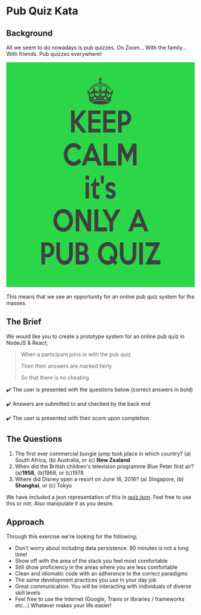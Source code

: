 # Pub Quiz Kata

## Background

All we seem to do nowadays is pub quizzes. On Zoom... With the family... With friends.  Pub quizzes everywhere!

<p align="center">
  <img width="600" height="600" src="./pub_quiz.png">
</p>

This means that we see an opportunity for an online pub quiz system for the masses.

## The Brief

We would like you to create a prototype system for an online pub quiz in NodeJS & React;

> When a participant joins in with the pub quiz 
>
> Then their answers are marked fairly
>
> So that there is no cheating

:heavy_check_mark: The user is presented with the questions below (correct answers in bold)

:heavy_check_mark: Answers are submitted to and checked by the back end

:heavy_check_mark: The user is presented with their score upon completion 

## The Questions

1. The first ever commercial bungie jump took place in which country? (a) South Africa, (b) Australia, or (c) **New Zealand**
2. When did the British children's television programme Blue Peter first air? (a)**1958**, (b)1968, or (c)1978
3. Where did Disney open a resort on June 16, 2016? (a) Singapore, (b) **Shanghai**, or (c) Tokyo

We have included a json representation of this in [quiz.json](./quiz.json). Feel free to use this or not. Also manipulate
it as you desire.

## Approach

Through this exercise we're looking for the following;

* Don't worry about including data persistence. 90 minutes is not a long time!
* Show off with the area of the stack you feel most comfortable
* Still show proficiency in the areas where you are less comfortable
* Clean and idiomatic code with an adherence to the correct paradigms
* The same development practices you use in your day job
* Great communication. You will be interacting with individuals of diverse skill levels
* Feel free to use the Internet (Google, Travis or libraries / frameworks etc...) Whatever makes your life easier!